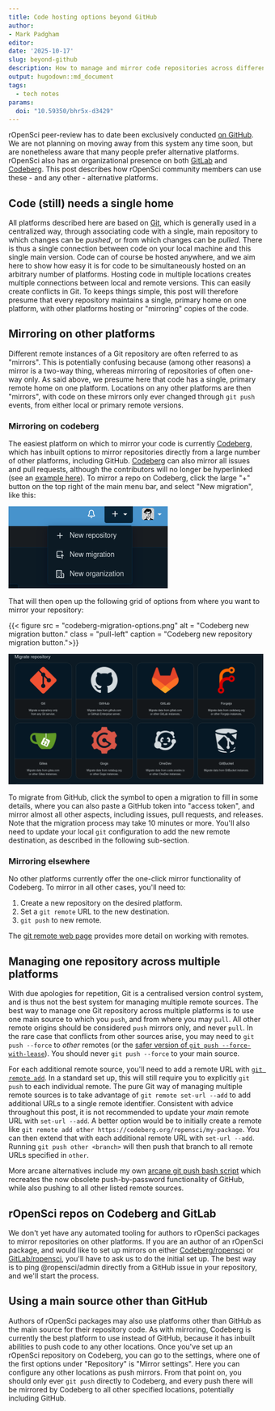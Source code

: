 ```yaml
---
title: Code hosting options beyond GitHub
author: 
- Mark Padgham
editor:
date: '2025-10-17'
slug: beyond-github
description: How to manage and mirror code repositories across different platforms.
output: hugodown::md_document
tags:
  - tech notes
params:
  doi: "10.59350/bhr5x-d3429"
---
```


rOpenSci peer-review has to date been exclusively conducted [on GitHub](https://github.com/ropensci/software-review/issues?q=sort%3Aupdated-desc%20is%3Aissue%20state%3Aclosed).
We are not planning on moving away from this system any time soon, but are nonetheless aware that many people prefer alternative platforms.
rOpenSci also has an organizational presence on both [GitLab](https://gitlab.com/ropensci) and [Codeberg](https://codeberg.org/ropensci).
This post describes how rOpenSci community members can use these - and any other - alternative platforms.

## Code (still) needs a single home

All platforms described here are based on [Git](https://git-scm.com/), which is generally used in a centralized way, through associating code with a single, main repository to which changes can be _pushed_, or from which changes can be _pulled_.
There is thus a single connection between code on your local machine and this single main version.
Code can of course be hosted anywhere, and we aim here to show how easy it is for code to be simultaneously hosted on an arbitrary number of platforms.
Hosting code in multiple locations creates multiple connections between local and remote versions.
This can easily create conflicts in Git.
To keeps things simple, this post will therefore presume that every repository maintains a single, primary home on one platform, with other platforms hosting or "mirroring" copies of the code.

## Mirroring on other platforms

Different remote instances of a Git repository are often referred to as "mirrors".
This is potentially confusing because (among other reasons) a mirror is a two-way thing, whereas mirroring of repositories of often one-way only.
As said above, we presume here that code has a single, primary remote home on one platform.
Locations on any other platforms are then "mirrors", with code on these mirrors only ever changed through `git push` events, from either local or primary remote versions.

### Mirroring on codeberg

The easiest platform on which to mirror your code is currently [Codeberg](https://codeberg.org), which has inbuilt options to mirror repositories directly from a large number of other platforms, including GitHub.
[Codeberg](https://codeberg.org) can also mirror all issues and pull requests, although the contributors will no longer be hyperlinked (see an [example here](https://codeberg.org/ropensci/osmdata/issues/388)).
To mirror a repo on Codeberg, click the large "+" button on the top right of the main menu bar, and select "New migration", like this:

![](codeberg-new-migration.png)

That will then open up the following grid of options from where you want to mirror your repository:

{{< figure src = "codeberg-migration-options.png" alt = "Codeberg new migration button." class = "pull-left" caption = "Codeberg new repository migration button.">}}

![](codeberg-migration-options.png)

To migrate from GitHub, click the symbol to open a migration to fill in some details, where you can also paste a GitHub token into "access token", and mirror almost all other aspects, including issues, pull requests, and releases.
Note that the migration process may take 10 minutes or more.
You'll also need to update your local `git` configuration to add the new remote destination, as described in the following sub-section.

### Mirroring elsewhere

No other platforms currently offer the one-click mirror functionality of Codeberg.
To mirror in all other cases, you'll need to:
1. Create a new repository on the desired platform.
2. Set a `git remote` URL to the new destination.
3. `git push` to new remote.

The [git remote web page](https://git-scm.com/book/en/v2/Git-Basics-Working-with-Remotes) provides more detail on working with remotes.

## Managing one repository across multiple platforms

With due apologies for repetition, Git is a centralised version control system, and is thus not the best system for managing multiple remote sources.
The best way to manage one Git repository across multiple platforms is to use one main source to which you `push`, and from where you may `pull`.
All other remote origins should be considered `push` mirrors only, and never `pull`.
In the rare case that conflicts from other sources arise, you may need to `git push --force` to _other_ remotes (or the [safer version of `git push --force-with-lease`](https://git-scm.com/docs/git-push#Documentation/git-push.txt---force-with-leaserefnameexpect)).
You should never `git push --force` to your main source.

For each additional remote source, you'll need to add a remote URL with [`git remote add`](https://git-scm.com/docs/git-remote).
In a standard set up, this will still require you to explicitly `git push` to each individual remote.
The pure Git way of managing multiple remote sources is to take advantage of `git remote set-url --add` to add additional URLs to a single remote identifier.
Consistent with advice throughout this post, it is not recommended to update your _main_ remote URL with `set-url --add`.
A better option would be to initially create a remote like `git remote add other https://codeberg.org/ropensci/my-package`.
You can then extend that with each additional remote URL with `set-url --add`.
Running `git push other <branch>` will then push that branch to all remote URLs specified in `other`.

More arcane alternatives include my own [arcane git push bash script](https://github.com/mpadge/dotfiles/blob/main/system/gitpush.bash) which recreates the now obsolete push-by-password functionality of GitHub, while also pushing to all other listed remote sources.

## rOpenSci repos on Codeberg and GitLab

We don't yet have any automated tooling for authors to rOpenSci packages to mirror repositories on other platforms.
If you are an author of an rOpenSci package, and would like to set up mirrors on either [Codeberg/ropensci](https://codeberg.org/ropensci) or [GitLab/ropensci](https://gitlab.com/ropensci), you'll have to ask us to do the initial set up.
The best way is to ping @ropensci/admin directly from a GitHub issue in your repository, and we'll start the process.

## Using a main source other than GitHub

Authors of rOpenSci packages may also use platforms other than GitHub as the main source for their repository code.
As with mirroring, Codeberg is currently the best platform to use instead of GitHub, because it has inbuilt abilities to push code to any other locations.
Once you've set up an rOpenSci repository on Codeberg, you can go to the settings, where one of the first options under "Repository" is "Mirror settings".
Here you can configure any other locations as push mirrors.
From that point on, you should only ever `git push` directly to Codeberg, and every push there will be mirrored by Codeberg to all other specified locations, potentially including GitHub.
